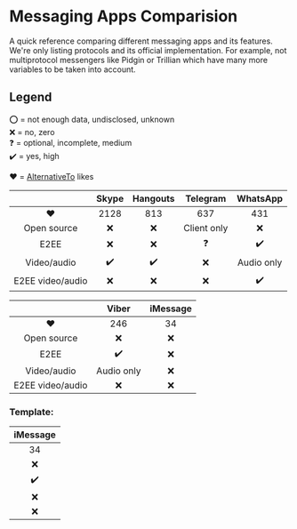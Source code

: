 # Messaging Apps Comparision
A quick reference comparing different messaging apps and its features.
We're only listing protocols and its official implementation. For example, not multiprotocol messengers like Pidgin or Trillian which have many more variables to be taken into account.

## Legend
:o: = not enough data, undisclosed, unknown  
:x: = no, zero  
:question: = optional, incomplete, medium  
:heavy_check_mark: = yes, high  

:heart: = [AlternativeTo](https://alternativeto.net/) likes

|                  | Skype              | Hangouts           | Telegram           | WhatsApp           |
| :--------------: | :----------------: | :----------------: | :----------------: | :----------------: |
| :heart:          | 2128               | 813                | 637                | 431                |
| Open source      | :x:                | :x:                | Client only        | :x:                |
| E2EE             | :x:                | :x:                | :question:         | :heavy_check_mark: |
| Video/audio      | :heavy_check_mark: | :heavy_check_mark: | :x:                | Audio only         |
| E2EE video/audio | :x:                | :x:                | :x:                | :heavy_check_mark: |

|                   | Viber              | iMessage           | 
| :--------------:  | :----------------: | :----------------: | 
| :heart:           | 246                | 34                 | 
| Open source       | :x:                | :x:                | 
| E2EE              | :heavy_check_mark: | :x:                | 
| Video/audio       | Audio only         | :x:                | 
| E2EE video/audio  | :x:                | :x:                | 

### Template:

 | iMessage           |  
 | :----------------: |  
 | 34                 |  
 | :x:                |  
 | :heavy_check_mark: |  
 | :x:                |  
 | :x:                |  
